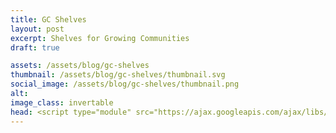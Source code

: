 ```yaml
---
title: GC Shelves
layout: post
excerpt: Shelves for Growing Communities
draft: true

assets: /assets/blog/gc-shelves
thumbnail: /assets/blog/gc-shelves/thumbnail.svg
social_image: /assets/blog/gc-shelves/thumbnail.png
alt:
image_class: invertable
head: <script type="module" src="https://ajax.googleapis.com/ajax/libs/model-viewer/4.0.0/model-viewer.min.js"></script>
---
```


<!-- environment-image="/assets/blog/vector_magnet/aircraft_workshop_01_1k.hdr" -->
<model-viewer style="height:500px;" src="{{page.assets}}/shelves.glb" ar ar-modes="webxr scene-viewer quick-look" camera-controls poster="{{page.assets}}/shelves.png" shadow-intensity="1"  interaction-prompt="none" auto-rotate> </model-viewer>